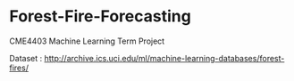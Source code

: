# Forest-Fire-Forecasting

CME4403 Machine Learning Term Project

Dataset : http://archive.ics.uci.edu/ml/machine-learning-databases/forest-fires/
